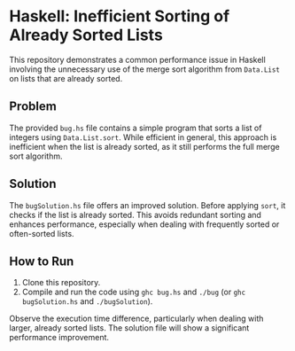# Haskell: Inefficient Sorting of Already Sorted Lists

This repository demonstrates a common performance issue in Haskell involving the unnecessary use of the merge sort algorithm from `Data.List` on lists that are already sorted.

## Problem

The provided `bug.hs` file contains a simple program that sorts a list of integers using `Data.List.sort`.  While efficient in general, this approach is inefficient when the list is already sorted, as it still performs the full merge sort algorithm.

## Solution

The `bugSolution.hs` file offers an improved solution.  Before applying `sort`, it checks if the list is already sorted.  This avoids redundant sorting and enhances performance, especially when dealing with frequently sorted or often-sorted lists.

## How to Run

1.  Clone this repository.
2.  Compile and run the code using `ghc bug.hs` and `./bug` (or `ghc bugSolution.hs` and `./bugSolution`).

Observe the execution time difference, particularly when dealing with larger, already sorted lists. The solution file will show a significant performance improvement.
